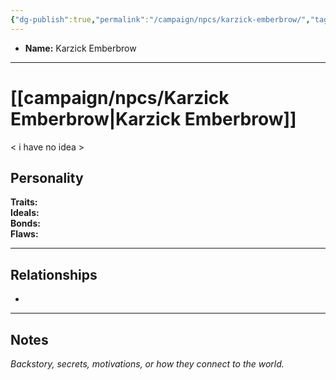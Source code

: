 ```yaml
---
{"dg-publish":true,"permalink":"/campaign/npcs/karzick-emberbrow/","tags":["character","npc"],"noteIcon":"","created":"2025-10-26T19:52:43.835-07:00","updated":"2025-10-27T16:37:40.565-07:00"}
---
```



<p><span><ul>
<li dir="auto"><strong>Name:</strong> Karzick Emberbrow</li>
</ul></span></p>

---

# [[campaign/npcs/Karzick Emberbrow\|Karzick Emberbrow]]
< i have no idea >
## Personality
**Traits:**  
**Ideals:**  
**Bonds:**  
**Flaws:**  

---

## Relationships
- 

---

## Notes
*Backstory, secrets, motivations, or how they connect to the world.*